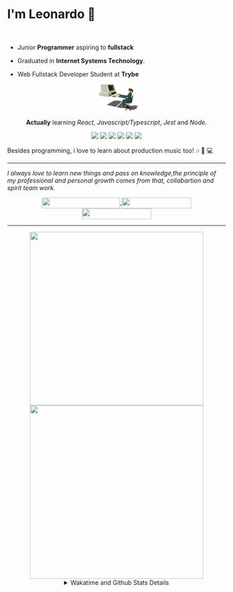 # I'm Leonardo 🌈
<p align="center">
<img src="https://upload.wikimedia.org/wikipedia/en/thumb/0/05/Flag_of_Brazil.svg/1200px-Flag_of_Brazil.svg.png" width=20 height=15 / >
<img src="https://upload.wikimedia.org/wikipedia/commons/2/2b/Bandeira_do_estado_de_S%C3%A3o_Paulo.svg" width=20 height=15 / >
</p>

- Junior <b>Programmer</b> aspiring to <b>fullstack</b>

- Graduated in <b>Internet Systems Technology</b>.

- Web Fullstack Developer Student at <b>Trybe</b>

<div align="center">

<img src="./img/computer.gif" width="100px">

**Actually** learning _React_, _Javascript/Typescript_, _Jest_ and  _Node_. 

</div>
       
<p align="center">
<img src="https://badges.aleen42.com/src/react.svg">
<img src="https://badges.aleen42.com/src/redux.svg"> 
<img src="https://badges.aleen42.com/src/javascript.svg">
<img src="https://badges.aleen42.com/src/typescript.svg">
<img src="https://badges.aleen42.com/src/jest_1.svg">
<img src="https://badges.aleen42.com/src/node.svg">
<br>
</p>

Besides programming, i love to learn about production music too! :notes: :musical_keyboard: :computer:

* * *

<i>I always love to learn new things and pass on knowledge,the principle of my professional and personal growth comes from that, collabartion and spirit team work.</i><br>

<div align="center">
       
<a href="https://www.linkedin.com/in/lcds90/">
  <img align="center" src="https://img.shields.io/static/v1?logo=linkedin&label=linkedin&message=lcds90&color=blue&style=for-the-badge" height=25 width=180/>
</a>
<a href="http://lcds.me">
  <img align="center" src="https://img.shields.io/static/v1?&label=Portflio&message=site&color=green&style=for-the-badge" height=25 width=160/>
</a>
<a href="mailto:lcds90@gmail.com">
  <img align="center" src="https://img.shields.io/static/v1?&logo=gmail&label=Send&message=Email&color=red&style=for-the-badge" height=25 width=160/>
</a>
       
</div>

* * *

<div align="center">
<a href="https://github.com/lcds90/">
  <img align="center" src="https://github-readme-stats.vercel.app/api/top-langs/?username=lcds90&langs_count=10&theme=gruvbox&layout=compact&include_all_commits=true" height="400px" width="400px"/>
</a>
<a href="https://wakatime.com/@lcds90">
  <img align="center" src="https://github-readme-stats.vercel.app/api/wakatime?username=lcds90&theme=gruvbox&layout=compact" height="400px" width="400px"/>
</a>
       
<details>
       <summary>Wakatime and Github Stats Details</summary>
       <div align="justify">
              
<!--START_SECTION:waka-->
![Profile Views](http://img.shields.io/badge/Profile%20Views-3-blue)

**🐱 My GitHub Data** 

> 🏆 726 Contributions in the Year 2021
 > 
> 📦 535.2 kB Used in GitHub's Storage 
 > 
> 💼 Opted to Hire
 > 
> 📜 54 Public Repositories 
 > 
> 🔑 38 Private Repositories  
 > 
**I'm a Night 🦉** 

```text
🌞 Morning    79 commits     ████░░░░░░░░░░░░░░░░░░░░░   17.06% 
🌆 Daytime    137 commits    ███████░░░░░░░░░░░░░░░░░░   29.59% 
🌃 Evening    128 commits    ███████░░░░░░░░░░░░░░░░░░   27.65% 
🌙 Night      119 commits    ██████░░░░░░░░░░░░░░░░░░░   25.7%

```
📅 **I'm Most Productive on Saturday** 

```text
Monday       90 commits     ████░░░░░░░░░░░░░░░░░░░░░   19.44% 
Tuesday      54 commits     ███░░░░░░░░░░░░░░░░░░░░░░   11.66% 
Wednesday    32 commits     █░░░░░░░░░░░░░░░░░░░░░░░░   6.91% 
Thursday     30 commits     █░░░░░░░░░░░░░░░░░░░░░░░░   6.48% 
Friday       55 commits     ███░░░░░░░░░░░░░░░░░░░░░░   11.88% 
Saturday     111 commits    ██████░░░░░░░░░░░░░░░░░░░   23.97% 
Sunday       91 commits     █████░░░░░░░░░░░░░░░░░░░░   19.65%

```


📊 **This Week I Spent My Time On** 

```text
⌚︎ Time Zone: America/Sao_Paulo

💬 Programming Languages: 
JSX                      12 hrs 56 mins      ████████████░░░░░░░░░░░░░   50.53% 
JavaScript               6 hrs 11 mins       ██████░░░░░░░░░░░░░░░░░░░   24.19% 
CSS                      2 hrs 42 mins       ██░░░░░░░░░░░░░░░░░░░░░░░   10.55% 
Vue.js                   1 hr 8 mins         █░░░░░░░░░░░░░░░░░░░░░░░░   4.49% 
Markdown                 1 hr                █░░░░░░░░░░░░░░░░░░░░░░░░   3.97%

🔥 Editors: 
VS Code                  25 hrs 36 mins      █████████████████████████   100.0%

🐱‍💻 Projects: 
sd-013-a-project-recipes-11 hrs 19 mins      ███████████░░░░░░░░░░░░░░   44.22% 
github-offensive         6 hrs 34 mins       ██████░░░░░░░░░░░░░░░░░░░   25.66% 
sd-013-a-project-tryunfo-5 hrs 44 mins       █████░░░░░░░░░░░░░░░░░░░░   22.4% 
next-portfolio           55 mins             █░░░░░░░░░░░░░░░░░░░░░░░░   3.63% 
denisinha-store          34 mins             ░░░░░░░░░░░░░░░░░░░░░░░░░   2.23%

💻 Operating System: 
Linux                    25 hrs 36 mins      █████████████████████████   100.0%

```

**I Mostly Code in JavaScript** 

```text
JavaScript               33 repos            ██████████░░░░░░░░░░░░░░░   39.76% 
HTML                     14 repos            ████░░░░░░░░░░░░░░░░░░░░░   16.87% 
TypeScript               14 repos            ████░░░░░░░░░░░░░░░░░░░░░   16.87% 
CSS                      6 repos             █░░░░░░░░░░░░░░░░░░░░░░░░   7.23% 
PHP                      5 repos             █░░░░░░░░░░░░░░░░░░░░░░░░   6.02%

```


**Timeline**

![Chart not found](https://raw.githubusercontent.com/lcds90/lcds90/main/charts/bar_graph.png) 


 Last Updated on 07/10/2021
<!--END_SECTION:waka-->
              
              
   </div>
</details>
       
       
</div>
